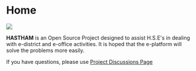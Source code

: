# Home

![](.gitbook/assets/21150-illustration-cybersecurity-as-a-service-2.gif)

  **HASTHAM** is an Open Source Project designed to assist H.S.E's in dealing with e-district and e-office activities. It is hoped that the e-platform will solve the problems more easily.

If you have questions, please use [Project Discussions Page](https://github.com/hasthamalp/LOCKALP/discussions)

